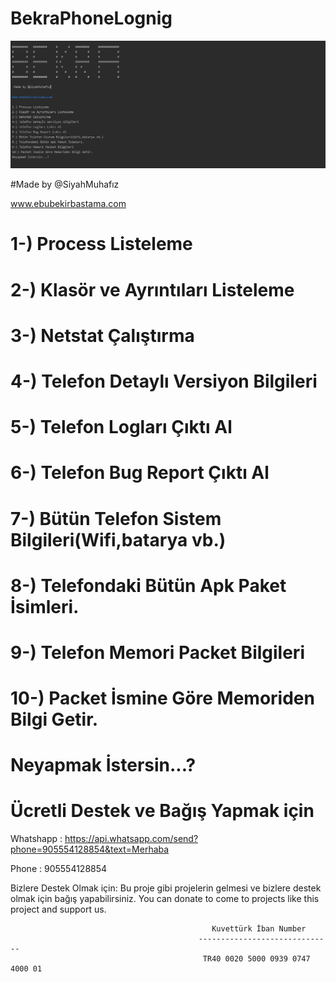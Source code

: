 # BekraPhoneLognig
![](https://github.com/ebubekirbastama/BekraPhoneLognig/blob/master/1.png)

#Made by @SiyahMuhafız

www.ebubekirbastama.com

# 1-) Process Listeleme
# 2-) Klasör ve Ayrıntıları Listeleme
# 3-) Netstat Çalıştırma
# 4-) Telefon Detaylı Versiyon Bilgileri
# 5-) Telefon Logları Çıktı Al
# 6-) Telefon Bug Report Çıktı Al
# 7-) Bütün Telefon Sistem Bilgileri(Wifi,batarya vb.)
# 8-) Telefondaki Bütün Apk Paket İsimleri.
# 9-) Telefon Memori Packet Bilgileri
# 10-) Packet İsmine Göre Memoriden Bilgi Getir.
# Neyapmak İstersin...?
# Ücretli Destek ve Bağış Yapmak için
  
  Whatshapp : https://api.whatsapp.com/send?phone=905554128854&text=Merhaba
 
  Phone : 905554128854
  
Bizlere Destek Olmak için:
Bu proje gibi projelerin gelmesi ve bizlere destek olmak için bağış yapabilirsiniz.
You can donate to come to projects like this project and support us.

                                                 Kuvettürk İban Number
                                              ------------------------------
                                               TR40 0020 5000 0939 0747 4000 01
